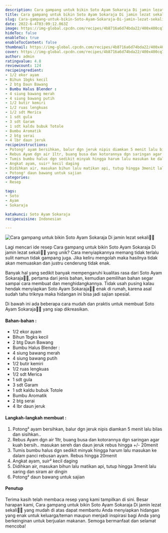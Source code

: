 ```yaml
---
description: Cara gampang untuk bikin Soto Ayam Sokaraja Di jamin lezat sekali"
title: Cara gampang untuk bikin Soto Ayam Sokaraja Di jamin lezat sekali
slug: Cara-gampang-untuk-bikin-Soto-Ayam-Sokaraja-Di-jamin-lezat-sekali
date: 2022-6-4T03:09:12.063Z
image: https://img-global.cpcdn.com/recipes/4b8716a6d74bda22/400x400cq70/photo.jpg
hideToc: false
enableToc: true
enableTocContent: false
thumbnail: https://img-global.cpcdn.com/recipes/4b8716a6d74bda22/400x400cq70/photo.jpg
cover: https://img-global.cpcdn.com/recipes/4b8716a6d74bda22/400x400cq70/photo.jpg
author: admin
ratingvalue: 4.8
reviewcount: 124
recipeingredient:
- 1/2 ekor ayam
- Bihun 1bgks kecil
- 2 btg Daun Bawang
- Bumbu Halus Blender :
- 4 siung bawang merah
- 4 siung bawang putih
- 1/2 butir kemiri
- 1/2 ruas lengkuas
- 1/2 sdt Merica
- 1 sdt gula
- 3 sdt Garam
- 1 sdt kaldu bubuk Totole
- Bumbu Aromatik
- 2 btg serai
- 4 lbr daun jeruk
recipeinstructions:
- Potong² ayam bersihkan, balur dgn jeruk nipis diamkan 5 menit lalu bilas dan sisihkan..
- Rebus Ayam dgn air 1ltr, buang busa dan kotorannya dgn saringan agar kuah bersih.. masukan sereh dan daun jeruk rebus hingga +/- 20menit
- Tumis bumbu halus dgn sedikit minyak hingga harum lalu masukan ke dalam panci rebusan ayam. Rebus hingga 20menit
- Angkat ayam, suir² kecil daging
- Didihkan air, masukan bihun lalu matikan api, tutup hingga 3menit lalu saring dan siram air dingin
- Potong² daun bawang untuk sajian
categories:
- Resep

tags:
- Soto
- Ayam
- Sokaraja

katakunci: Soto Ayam Sokaraja
recipecuisine: Indonesian

---
```


![Cara gampang untuk bikin Soto Ayam Sokaraja Di jamin lezat sekali👩‍🍳](https://img-global.cpcdn.com/recipes/4b8716a6d74bda22/400x400cq70/photo.jpg)

Lagi mencari ide resep Cara gampang untuk bikin Soto Ayam Sokaraja Di jamin lezat sekali👩‍🍳 yang unik? Cara menyiapkannya memang tidak terlalu sulit namun tidak gampang juga. Jika keliru mengolah maka hasilnya tidak akan memuaskan dan justru cenderung tidak enak.

Banyak hal yang sedikit banyak mempengaruhi kualitas rasa dari Soto Ayam Sokaraja👩‍🍳, pertama dari jenis bahan, kemudian pemilihan bahan segar sampai cara membuat dan menghidangkannya. Tidak usah pusing kalau hendak menyiapkan Soto Ayam Sokaraja👩‍🍳 enak di rumah, karena asal sudah tahu triknya maka hidangan ini bisa jadi sajian spesial.

Di bawah ini ada beberapa cara mudah dan praktis untuk membuat Soto Ayam Sokaraja👩‍🍳 yang siap dikreasikan.

<!--inarticleads1-->

#### Bahan-bahan :

- 1/2 ekor ayam
- Bihun 1bgks kecil
- 2 btg Daun Bawang
- Bumbu Halus Blender :
- 4 siung bawang merah
- 4 siung bawang putih
- 1/2 butir kemiri
- 1/2 ruas lengkuas
- 1/2 sdt Merica
- 1 sdt gula
- 3 sdt Garam
- 1 sdt kaldu bubuk Totole
- Bumbu Aromatik
- 2 btg serai
- 4 lbr daun jeruk

<!--inarticleads2-->

#### Langkah-langkah membuat :

1. Potong² ayam bersihkan, balur dgn jeruk nipis diamkan 5 menit lalu bilas dan sisihkan..
1. Rebus Ayam dgn air 1ltr, buang busa dan kotorannya dgn saringan agar kuah bersih.. masukan sereh dan daun jeruk rebus hingga +/- 20menit
1. Tumis bumbu halus dgn sedikit minyak hingga harum lalu masukan ke dalam panci rebusan ayam. Rebus hingga 20menit
1. Angkat ayam, suir² kecil daging
1. Didihkan air, masukan bihun lalu matikan api, tutup hingga 3menit lalu saring dan siram air dingin
1. Potong² daun bawang untuk sajian

#### Penutup

Terima kasih telah membaca resep yang kami tampilkan di sini. Besar harapan kami, Cara gampang untuk bikin Soto Ayam Sokaraja Di jamin lezat sekali👩‍🍳 yang mudah di atas dapat membantu Anda menyiapkan hidangan yang enak untuk keluarga/teman maupun menjadi inspirasi bagi Anda yang berkeinginan untuk berjualan makanan. Semoga bermanfaat dan selamat mencoba!